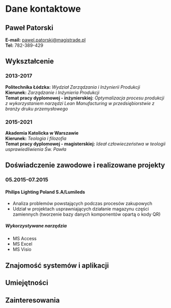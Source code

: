 # Dane kontaktowe

## Paweł Patorski

**E-mail:** pawel.patorski@magistrade.pl  
**Tel:** 782-389-429



## Wykształcenie

### 2013-2017
**Politechnika Łódzka:** *Wydział  Zarządzania i Inżynierii Produkcji*  
**Kierunek:** *Zarządzanie i Inżynieria Produkcji*  
**Temat pracy dyplomowej - inżynierskiej:** *Optymalizacja procesu produkcji z wykorzystaniem narzędzi Lean Manufacturing w przedsiębiorstwie z branży druku przemysłowego*  

### 2015-2021

**Akademia Katolicka w Warszawie**   
**Kierunek:** *Teologia i filozofia*  
**Temat pracy dyplomowej - magisterskiej:** *Ideał człowieczeństwa w teologii usprawiedliwienia Św. Pawła*  

## Doświadczenie zawodowe i realizowane projekty

### 05.2015-07.2015
#### Philips Lighting Poland S.A/Lumileds  

* Analiza problemów powstających podczas procesów zakupowych
* Udział w projektach usprawniających działanie magazynu części zamiennych (tworzenie bazy danych komponentów opartą o kody QR)
##### Wykorzystywane narzędzia
* MS Access
* MS Excel
* MS Visio





### 





## Znajomość systemów i aplikacji



## Umiejętności 



## Zainteresowania


